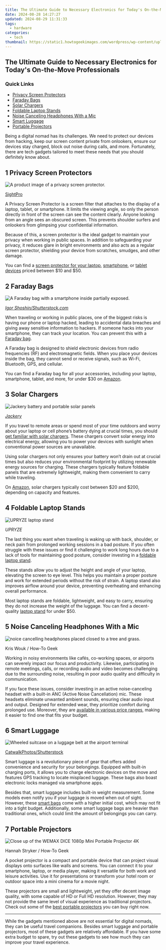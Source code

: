 ```yaml
---
title: The Ultimate Guide to Necessary Electronics for Today's On-the-Move Professionals
date: 2024-08-28 14:27:27
updated: 2024-08-29 11:31:33
tags:
  - hardware
categories:
  - tech
thumbnail: https://static1.howtogeekimages.com/wordpress/wp-content/uploads/2024/06/some-gadgets-on-a-green-background.jpg
---
```


## The Ultimate Guide to Necessary Electronics for Today's On-the-Move Professionals

### Quick Links

* [Privacy Screen Protectors](https://android-frp.techidaily.com/how-to-bypass-google-frp-lock-from-oppo-a78-devices-by-drfone-android/)
* [Faraday Bags](https://extra-lessons.techidaily.com/updated-chorus-to-beginnings-10-musical-journeys-for-podcast-intros/)
* [Solar Chargers](https://youtube-clips.techidaily.com/15-youtube-financial-experts-you-can-trust-for-2024/)
* [Foldable Laptop Stands](https://extra-lessons.techidaily.com/updated-best-academy-for-storytellers-top-8-recommendations/)
* [Noise Canceling Headphones With a Mic](https://ai-driven-video-production.techidaily.com/new-final-cut-pro-x-image-editing-cropping-made-easy/)
* [Smart Luggage](https://extra-lessons.techidaily.com/bringing-virtuality-closer-a-tale-of-two-cardboards-and-gear-vrs/)
* [Portable Projectors](https://extra-support.techidaily.com/updated-pro-3-camera-insight-mastering-video-on-the-go-with-ion/)

 Being a digital nomad has its challenges. We need to protect our devices from hacking, keep our screen content private from onlookers, ensure our devices stay charged, block out noise during calls, and more. Fortunately, there are tech gadgets tailored to meet these needs that you should definitely know about.

## 1  Privacy Screen Protectors 

![A product image of a privacy screen protector.](https://static1.howtogeekimages.com/wordpress/wp-content/uploads/2024/06/a-product-image-of-a-privacy-screen-protector.png) 

[SightPro](https://www.sightpro.com/products/sightpro-14-1-inch-4-3-privacy-screen-filter-for-laptops)

 A Privacy Screen Protector is a screen filter that attaches to the display of a laptop, tablet, or smartphone. It limits the viewing angle, so only the person directly in front of the screen can see the content clearly. Anyone looking from an angle sees an obscured screen. This prevents shoulder surfers and onlookers from glimpsing your confidential information.

 Because of this, a screen protector is the ideal gadget to maintain your privacy when working in public spaces. In addition to safeguarding your privacy, it reduces glare in bright environments and also acts as a regular screen protector, shielding your device from scratches, smudges, and other damage.

 You can find a [screen protector for your laptop,](https://www.amazon.com/SightPro-14-Inch-Anti-Glare-Protector/dp/B07LCXKFGV?tag=hotoge-20&ascsubtag=UUhtgUeUpU2003751&asc%5Frefurl=https%3A%2F%2Fwww.howtogeek.com%2Fgadgets-every-digital-nomad-should-know-about%2F&asc%5Fcampaign=Evergreen) [smartphone](https://www.amazon.com/UltraGlass-14-Pro-Max-Protector/dp/B0CTCB7K3P?tag=hotoge-20&ascsubtag=UUhtgUeUpU2003751&asc%5Frefurl=https%3A%2F%2Fwww.howtogeek.com%2Fgadgets-every-digital-nomad-should-know-about%2F&asc%5Fcampaign=Evergreen), or [tablet devices](https://www.amazon.com/ProCase-Privacy-Protector-Anti-Spy-Tempered/dp/B09H6S5LDG?tag=hotoge-20&ascsubtag=UUhtgUeUpU2003751&asc%5Frefurl=https%3A%2F%2Fwww.howtogeek.com%2Fgadgets-every-digital-nomad-should-know-about%2F&asc%5Fcampaign=Evergreen) priced between $10 and $50.

## 2  Faraday Bags 

![A Faraday bag with a smartphone inside partially exposed.](https://static1.howtogeekimages.com/wordpress/wp-content/uploads/2022/03/faraday-bag-phone.jpg) 

_[Igor Shoshin/Shutterstock.com](https://www.shutterstock.com/image-photo/phone-case-signal-blocking-faraday-bag-1910777167)_

 When traveling or working in public places, one of the biggest risks is having our phone or laptop hacked, leading to accidental data breaches and giving away sensitive information to hackers. If someone hacks into your smartphone, they can track your location. You can prevent this with a [Faraday bag](https://extra-approaches.techidaily.com/snapshot-stability-mastering-motion-for-2024/).

 A Faraday bag is designed to shield electronic devices from radio frequencies (RF) and electromagnetic fields. When you place your devices inside the bag, they cannot send or receive signals, such as Wi-Fi, Bluetooth, GPS, and cellular.

 You can find a Faraday bag for all your accessories, including your laptop, smartphone, tablet, and more, for under $30 on [Amazon](https://www.amazon.com/Hodufy-Protector-Waterproof-Fireproof-Electronics/dp/B0CNYYMFNM?tag=hotoge-20&ascsubtag=UUhtgUeUpU2003751&asc%5Frefurl=https%3A%2F%2Fwww.howtogeek.com%2Fgadgets-every-digital-nomad-should-know-about%2F&asc%5Fcampaign=Evergreen).

## 3  Solar Chargers 

![Jackery battery and portable solar panels](https://static1.howtogeekimages.com/wordpress/wp-content/uploads/2022/08/a215322b.jpg) 

_[Jackery](https://www.jackery.com/products/solarsaga-100w-solar-panel)_

 If you travel to remote areas or spend most of your time outdoors and worry about your laptop or cell phone’s battery dying at crucial times, you should [get familiar with solar chargers](https://some-knowledge.techidaily.com/2024-approved-innovative-approaches-for-mosaic-photography/). These chargers convert solar energy into electrical energy, allowing you to power your devices with sunlight when conventional power sources are unavailable.

 Using solar chargers not only ensures your battery won’t drain out at crucial times but also reduces your environmental footprint by utilizing renewable energy sources for charging. These chargers typically feature foldable panels that are extremely lightweight, making them convenient to carry while traveling.

 On [Amazon](https://www.amazon.com/FlexSolar-Portable-Waterproof-Foldable-Compatible/dp/B09H6GGK55?tag=hotoge-20&ascsubtag=UUhtgUeUpU2003751&asc%5Frefurl=https%3A%2F%2Fwww.howtogeek.com%2Fgadgets-every-digital-nomad-should-know-about%2F&asc%5Fcampaign=Evergreen), solar chargers typically cost between $20 and $200, depending on capacity and features.

## 4  Foldable Laptop Stands 

![UPRYZE laptop stand](https://static1.howtogeekimages.com/wordpress/wp-content/uploads/2022/09/upryze_stand.jpg) 

_UPRYZE_

 The last thing you want when traveling is waking up with back, shoulder, or neck pain from prolonged working sessions in a bad posture. If you often struggle with these issues or find it challenging to work long hours due to a lack of tools for maintaining good posture, consider investing in a [foldable laptop stand](https://screen-activity-recording.techidaily.com/bandicam-or-camtasia-best-recording-and-editing-software-for-2024/).

 These stands allow you to adjust the height and angle of your laptop, elevating the screen to eye level. This helps you maintain a proper posture and work for extended periods without the risk of strain. A laptop stand also improves airflow around your device, preventing overheating and enhancing overall performance.

 Most laptop stands are foldable, lightweight, and easy to carry, ensuring they do not increase the weight of the luggage. You can find a decent-quality [laptop stand](https://www.amazon.com/Ergonomic-Adjustable-computer-Portable-MacBook/dp/B08G3YGDJ1?tag=hotoge-20&ascsubtag=UUhtgUeUpU2003751&asc%5Frefurl=https%3A%2F%2Fwww.howtogeek.com%2Fgadgets-every-digital-nomad-should-know-about%2F&asc%5Fcampaign=Evergreen) for under $50.

## 5  Noise Canceling Headphones With a Mic 

![noice cancelling headphones placed closed to a tree and grass.](https://static1.howtogeekimages.com/wordpress/wp-content/uploads/2023/04/52517324205_343b5e837d_o.jpg) 

Kris Wouk / How-To Geek

 Working in noisy environments like cafés, co-working spaces, or airports can severely impact our focus and productivity. Likewise, participating in remote meetings, calls, or recording audio and video becomes challenging due to the surrounding noise, resulting in poor audio quality and difficulty in communication.

 If you face these issues, consider investing in an active noise-canceling headset with a built-in ANC (Active Noise Cancellation) mic. These headsets eliminate unwanted ambient sounds, ensuring clear audio input and output. Designed for extended wear, they prioritize comfort during prolonged use. Moreover, they are [available in various price ranges](https://unlock-android.techidaily.com/in-2024-how-to-reset-a-itel-a60-phone-that-is-locked-by-drfone-android/), making it easier to find one that fits your budget.

## 6  Smart Luggage 

![Wheeled suitcase on a luggage belt at the airport terminal](https://static1.howtogeekimages.com/wordpress/wp-content/uploads/2019/02/luggage.jpg) 

[CatwalkPhotos/Shutterstock](https://www.shutterstock.com/image-photo/wheeled-suitcase-on-luggage-belt-airport-617697416)

 Smart luggage is a revolutionary piece of gear that offers added convenience and security for your belongings. Equipped with built-in charging ports, it allows you to charge electronic devices on the move and features GPS tracking to locate misplaced luggage. These bags also boast electronic locks managed via smartphone apps.

 Besides that, smart luggage includes built-in weight measurement. Some models even notify you if your luggage is moved when out of sight. However, these [smart bags](https://www.amazon.com/TPRC-Luggage-Durable-Constructed-Millions/dp/B0762VC1XB?tag=hotoge-20&ascsubtag=UUhtgUeUpU2003751&asc%5Frefurl=https%3A%2F%2Fwww.howtogeek.com%2Fgadgets-every-digital-nomad-should-know-about%2F&asc%5Fcampaign=Evergreen) come with a higher initial cost, which may not fit into a tight budget. Additionally, some smart luggage bags are heavier than traditional ones, which could limit the amount of belongings you can carry.

## 7  Portable Projectors 

![Close up of the WEMAX DICE 1080p Mini Portable Projector 4K](https://static1.howtogeekimages.com/wordpress/wp-content/uploads/2023/04/52708705031_dd8a54f53f_o.jpg) 

Hannah Stryker / How-To Geek

 A pocket projector is a compact and portable device that can project visual displays onto surfaces like walls and screens. You can connect it to your smartphone, laptop, or media player, making it versatile for both work and leisure activities. Use it for presentations or transform your hotel room or outdoor space into a mini cinema for a movie night.

 These projectors are small and lightweight, yet they offer decent image quality, with some capable of HD or Full HD resolution. However, they may not provide the same level of visual experience as traditional projectors. Check out some of the [best portable projectors](https://twitter-videos.techidaily.com/new-a-tweet-to-snap-showcase-video-posting-techniques-for-2024/) you can buy right now.

---

 While the gadgets mentioned above are not essential for digital nomads, they can be useful travel companions. Besides smart luggage and portable projectors, most of these gadgets are relatively affordable. If you have some extra budget to spare, try out these gadgets to see how much they can improve your travel experience.

<ins class="adsbygoogle"
     style="display:block"
     data-ad-format="autorelaxed"
     data-ad-client="ca-pub-7571918770474297"
     data-ad-slot="1223367746"></ins>



<ins class="adsbygoogle"
     style="display:block"
     data-ad-client="ca-pub-7571918770474297"
     data-ad-slot="8358498916"
     data-ad-format="auto"
     data-full-width-responsive="true"></ins>
